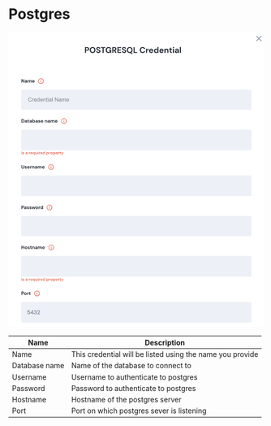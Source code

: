 # Postgres

![Information needed to onboard Postgres connector](<../../.gitbook/assets/Screen Shot 2022-06-14 at 6.11.58 PM.png>)

| Name          | Description                                               |
| ------------- | --------------------------------------------------------- |
| Name          | This credential will be listed using the name you provide |
| Database name | Name of the database to connect to                        |
| Username      | Username to authenticate to postgres                      |
| Password      | Password to authenticate to postgres                      |
| Hostname      | Hostname of the postgres server                           |
| Port          | Port on which postgres sever is listening                 |
